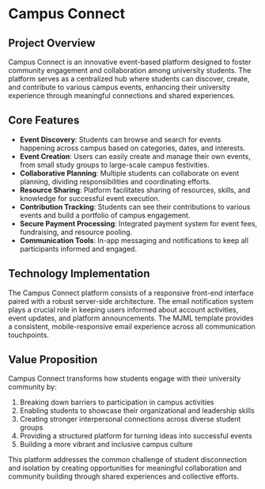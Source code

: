# Campus Connect

## Project Overview

Campus Connect is an innovative event-based platform designed to foster community engagement and collaboration among university students. The platform serves as a centralized hub where students can discover, create, and contribute to various campus events, enhancing their university experience through meaningful connections and shared experiences.

## Core Features

- **Event Discovery**: Students can browse and search for events happening across campus based on categories, dates, and interests.
- **Event Creation**: Users can easily create and manage their own events, from small study groups to large-scale campus festivities.
- **Collaborative Planning**: Multiple students can collaborate on event planning, dividing responsibilities and coordinating efforts.
- **Resource Sharing**: Platform facilitates sharing of resources, skills, and knowledge for successful event execution.
- **Contribution Tracking**: Students can see their contributions to various events and build a portfolio of campus engagement.
- **Secure Payment Processing**: Integrated payment system for event fees, fundraising, and resource pooling.
- **Communication Tools**: In-app messaging and notifications to keep all participants informed and engaged.

## Technology Implementation

The Campus Connect platform consists of a responsive front-end interface paired with a robust server-side architecture. The email notification system plays a crucial role in keeping users informed about account activities, event updates, and platform announcements. The MJML template provides a consistent, mobile-responsive email experience across all communication touchpoints.

## Value Proposition

Campus Connect transforms how students engage with their university community by:

1. Breaking down barriers to participation in campus activities
2. Enabling students to showcase their organizational and leadership skills
3. Creating stronger interpersonal connections across diverse student groups
4. Providing a structured platform for turning ideas into successful events
5. Building a more vibrant and inclusive campus culture

This platform addresses the common challenge of student disconnection and isolation by creating opportunities for meaningful collaboration and community building through shared experiences and collective efforts.
